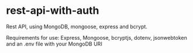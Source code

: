 # rest-api-with-auth
Rest API, using MongoDB, mongoose, express and bcrypt.

Requirements for use: Express, Mongoose, bcryptjs, dotenv, jsonwebtoken and an .env file with your MongoDB URI
